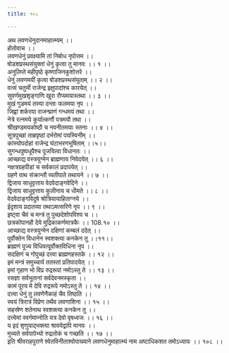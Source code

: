 ```yaml
---
title: १०८

---
```

अथ लवणधेनुदानमाहात्म्यम् ।।  
होतोवाच ।।  
लवणधेनुं प्रवक्ष्यामि तां निबोध नृपोत्तम ।।  
षोडशप्रस्थसंयुक्तां धेनुं कृत्वा तु मानवः ।। १ ।।  
अनुलिप्ते महीपृष्ठे कृष्णाजिनकुशोत्तरे ।।  
धेनुं लवणमयीं कृत्वा षोडशप्रस्थसंयुताम् ।। २ ।।  
वत्सं चतुर्भी राजेन्द्र इक्षुपादांश्च कारयेत् ।।  
सुवर्णमुखशृङ्गाणि खुरा रौप्यमयास्तथा ।। ३ ।।  
मुखं गुडमयं तस्या दन्ताः फलमया नृप ।।  
जिह्वां शर्करया राजन्घ्राणं गन्धमयं तथा ।।  
नेत्रे रत्नमये कुर्यात्कर्णौ पत्रमयौ तथा ।।  
श्रीखण्डमयकोष्ठौ च नवनीतमयाः स्तनाः ।। ४ ।।  
सूत्रपुच्छां ताम्रपृष्ठां दर्भरोमां पयस्विनीम् ।।  
कांस्योपदोहां राजेन्द्र घंटाभरणभूषिताम् ।।५।।  
सुगन्धपुष्पधूपैश्च पूजयित्वा विधानतः ।।  
आच्छाद्य वस्त्रयुग्मेन ब्राह्मणाय निवेदयेत् ।। ६ ।।  
नक्षत्रग्रहपीडां च सर्वकालं प्रदापयेत् ।।  
ग्रहणे वाथ संक्रान्तौ व्यतीपाते तथायने ।। ७ ।।  
द्विजाय साधुवृत्ताय वेदवेदाङ्गवेदिने ।।  
द्विजाय साधुवृत्ताय कुलीनाय च धीमते ।। ८ ।।  
वेदवेदाङ्गविदुषे श्रोत्रियायाहिताग्नये ।।  
ईदृशाय प्रदातव्या तथाऽमत्सरिणे नृप ।। ९ ।।  
इष्ट्वा चैवं च मन्त्रं तु पुच्छदेशोपविश्य च ।।  
छत्रकोपानहौ देये मुद्रिकाकर्णमात्रकैः ।। 108.१० ।।  
आच्छाद्य वस्त्रयुग्मेन दक्षिणां कम्बलं ददेत् ।।  
पूर्वोक्तेन विधानेन स्वशक्त्या कनकेन तु ।।११।।  
ब्राह्मणं पूज्य विधिवत्पूर्वोक्तविधिना नृप ।।  
सदक्षिणं च गोपुच्छं दत्त्वा ब्राह्मणहस्तके ।। १२ ।।  
इमं मन्त्रं समुच्चार्य ततस्तां प्रतिपादयेत् ।।  
इमां गृहाण भो विप्र रुद्ररूपां नमोऽस्तु ते ।। १३ ।।  
रसज्ञा सर्वभूतानां सर्वदेवनमस्कृता ।।  
कामं पूरय मे देवि रुद्ररूपे नमोऽस्तु ते ।। १४ ।।  
दत्त्वा धेनुं तु लवणेनैकाहं चैव तिष्ठति ।।  
स्वयं त्रिरात्रं विप्रेण तथैव लवणाशिना ।। १५ ।।  
सहस्रेण शतेनाथ स्वशक्त्या कनकेन तु ।।  
दत्त्वेमां स्वर्गमाप्नोति यत्र देवो वृषध्वजः ।। १६ ।।  
य इदं शृणुयाद्भक्त्या श्रावयेद्वापि मानवः ।।  
मुच्यते सर्वपापेभ्यो रुद्रलोकं च गच्छति ।। १७ ।।  
इति श्रीवराहपुराणे श्वेतविनीताश्वोपाख्याने लवणधेनुमाहात्म्यं नाम अष्टाधिकशत तमोऽध्यायः ।। १०८ ।।